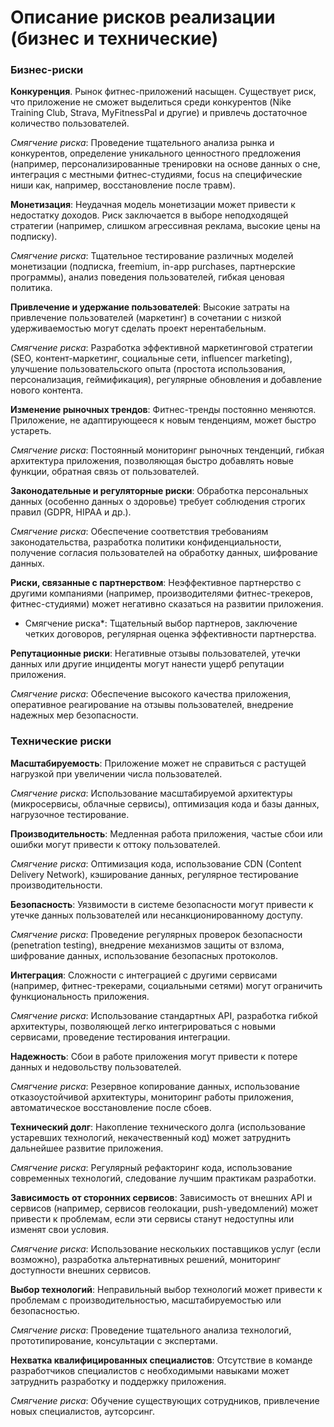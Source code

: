# Описание рисков реализации (бизнес и технические)

### Бизнес-риски

**Конкуренция**. Рынок фитнес-приложений насыщен. Существует риск, что приложение не сможет выделиться среди конкурентов (Nike Training Club, Strava, MyFitnessPal и другие) и привлечь достаточное количество пользователей.

 *Смягчение риска*: Проведение тщательного анализа рынка и конкурентов, определение уникального ценностного предложения (например, персонализированные тренировки на основе данных о сне, интеграция с местными фитнес-студиями, focus на специфические ниши как, например, восстановление после травм).

**Монетизация**: Неудачная модель монетизации может привести к недостатку доходов. Риск заключается в выборе неподходящей стратегии (например, слишком агрессивная реклама, высокие цены на подписку).

 *Смягчение риска*: Тщательное тестирование различных моделей монетизации (подписка, freemium, in-app purchases, партнерские программы), анализ поведения пользователей, гибкая ценовая политика.

**Привлечение и удержание пользователей**: Высокие затраты на привлечение пользователей (маркетинг) в сочетании с низкой удерживаемостью могут сделать проект нерентабельным.

 *Смягчение риска*: Разработка эффективной маркетинговой стратегии (SEO, контент-маркетинг, социальные сети, influencer marketing), улучшение пользовательского опыта (простота использования, персонализация, геймификация), регулярные обновления и добавление нового контента.

**Изменение рыночных трендов**: Фитнес-тренды постоянно меняются. Приложение, не адаптирующееся к новым тенденциям, может быстро устареть.

 *Смягчение риска*: Постоянный мониторинг рыночных тенденций, гибкая архитектура приложения, позволяющая быстро добавлять новые функции, обратная связь от пользователей.

**Законодательные и регуляторные риски**: Обработка персональных данных (особенно данных о здоровье) требует соблюдения строгих правил (GDPR, HIPAA и др.).

 *Смягчение риска*: Обеспечение соответствия требованиям законодательства, разработка политики конфиденциальности, получение согласия пользователей на обработку данных, шифрование данных.

**Риски, связанные с партнерством**: Неэффективное партнерство с другими компаниями (например, производителями фитнес-трекеров, фитнес-студиями) может негативно сказаться на развитии приложения.

 * Смягчение риска*: Тщательный выбор партнеров, заключение четких договоров, регулярная оценка эффективности партнерства.

**Репутационные риски**: Негативные отзывы пользователей, утечки данных или другие инциденты могут нанести ущерб репутации приложения.

 *Смягчение риска*: Обеспечение высокого качества приложения, оперативное реагирование на отзывы пользователей, внедрение надежных мер безопасности.

### Технические риски

**Масштабируемость**: Приложение может не справиться с растущей нагрузкой при увеличении числа пользователей.

 *Смягчение риска*: Использование масштабируемой архитектуры (микросервисы, облачные сервисы), оптимизация кода и базы данных, нагрузочное тестирование.

**Производительность**: Медленная работа приложения, частые сбои или ошибки могут привести к оттоку пользователей.

 *Смягчение риска*: Оптимизация кода, использование CDN (Content Delivery Network), кэширование данных, регулярное тестирование производительности.

**Безопасность**: Уязвимости в системе безопасности могут привести к утечке данных пользователей или несанкционированному доступу.

 *Смягчение риска*: Проведение регулярных проверок безопасности (penetration testing), внедрение механизмов защиты от взлома, шифрование данных, использование безопасных протоколов.

**Интеграция**: Сложности с интеграцией с другими сервисами (например, фитнес-трекерами, социальными сетями) могут ограничить функциональность приложения.

 *Смягчение риска*: Использование стандартных API, разработка гибкой архитектуры, позволяющей легко интегрироваться с новыми сервисами, проведение тестирования интеграции.

**Надежность**: Сбои в работе приложения могут привести к потере данных и недовольству пользователей.

 *Смягчение риска*: Резервное копирование данных, использование отказоустойчивой архитектуры, мониторинг работы приложения, автоматическое восстановление после сбоев.

**Технический долг**: Накопление технического долга (использование устаревших технологий, некачественный код) может затруднить дальнейшее развитие приложения.

 *Смягчение риска*: Регулярный рефакторинг кода, использование современных технологий, следование лучшим практикам разработки.

**Зависимость от сторонних сервисов**: Зависимость от внешних API и сервисов (например, сервисов геолокации, push-уведомлений) может привести к проблемам, если эти сервисы станут недоступны или изменят свои условия.

 *Смягчение риска*: Использование нескольких поставщиков услуг (если возможно), разработка альтернативных решений, мониторинг доступности внешних сервисов.

**Выбор технологий**: Неправильный выбор технологий может привести к проблемам с производительностью, масштабируемостью или безопасностью.

 *Смягчение риска*: Проведение тщательного анализа технологий, прототипирование, консультации с экспертами.

**Нехватка квалифицированных специалистов**: Отсутствие в команде разработчиков специалистов с необходимыми навыками может затруднить разработку и поддержку приложения.

 *Смягчение риска*: Обучение существующих сотрудников, привлечение новых специалистов, аутсорсинг.